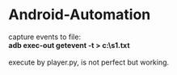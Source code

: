 # Android-Automation
capture events to file:<br>
**adb exec-out getevent -t > c:\s1.txt** <br>
<br>
execute by player.py,
is not perfect but working.
